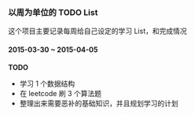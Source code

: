 ### 以周为单位的 TODO List

这个项目主要记录每周给自己设定的学习 List，和完成情况

#### 2015-03-30 ~ 2015-04-05
**TODO**
- 学习 1 个数据结构
- 在 leetcode 刷 3 个算法题
- 整理出来需要恶补的基础知识，并且规划学习的计划





